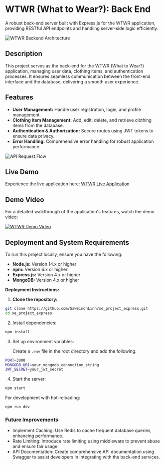 # WTWR (What to Wear?): Back End

A robust back-end server built with Express.js for the WTWR application, providing RESTful API endpoints and handling server-side logic efficiently.

![WTWR Backend Architecture](https://miro.medium.com/v2/resize:fit:1100/format:webp/1*3E4w7rCe3eaz6gLlZoe6nQ.png)

## Description

This project serves as the back-end for the WTWR (What to Wear?) application, managing user data, clothing items, and authentication processes. It ensures seamless communication between the front-end interface and the database, delivering a smooth user experience.

## Features

- **User Management:** Handle user registration, login, and profile management.
- **Clothing Item Management:** Add, edit, delete, and retrieve clothing items from the database.
- **Authentication & Authorization:** Secure routes using JWT tokens to ensure data privacy.
- **Error Handling:** Comprehensive error handling for robust application performance.

![API Request Flow](https://datasciencedojo.com/wp-content/uploads/Understanding-REST-API.png.webp)

## Live Demo

Experience the live application here: [WTWR Live Application](https://www.wtwrapp.jumpingcrab.com/)

## Demo Video

For a detailed walkthrough of the application's features, watch the demo video:

[![WTWR Demo Video](https://demirsondaj.com.tr/wp-content/uploads/demo/placeholder.svg)](https://example.com/demo-video.mp4)

## Deployment and System Requirements

To run this project locally, ensure you have the following:

- **Node.js:** Version 14.x or higher
- **npm:** Version 6.x or higher
- **Express.js:** Version 4.x or higher
- **MongoDB:** Version 4.x or higher

**Deployment Instructions:**

1. **Clone the repository:**

```bash
git clone https://github.com/SawSimonLinn/se_project_express.git
cd se_project_express
```

2. Install dependencies:

```bash
npm install
```

3.  Set up environment variables:

    Create a `.env` file in the root directory and add the following:

```bash
PORT=3000
MONGODB_URI=your_mongodb_connection_string
JWT_SECRET=your_jwt_secret
```

4. Start the server:

```bash
npm start
```

For development with hot-reloading:

```bash
npm run dev
```

### Future Improvements

- Implement Caching: Use Redis to cache frequent database queries, enhancing performance.
- Rate Limiting: Introduce rate limiting using middleware to prevent abuse and ensure fair usage.
- API Documentation: Create comprehensive API documentation using Swagger to assist developers in integrating with the back-end services.
